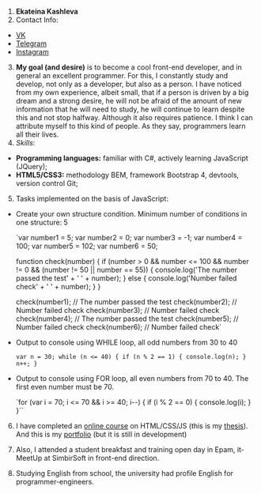 1. **Ekateina Kashleva**
2. Contact Info:
 - [VK](https://vk.com/katerinakashleva)
 - [Telegram](https://t.me/ketrinkash)
 - [Instagram](https://www.instagram.com/ketrin_kash/?hl=ru)
3. **My goal (and desire)** is to become a cool front-end developer, and in general an excellent programmer. For this, I constantly study and develop, not only as a developer, but also as a person. I have noticed from my own experience, albeit small, that if a person is driven by a big dream and a strong desire, he will not be afraid of the amount of new information that he will need to study, he will continue to learn despite this and not stop halfway. Although it also requires patience. I think I can attribute myself to this kind of people. As they say, programmers learn all their lives.
4. *Skills*:
 - **Programming languages:** familiar with С#, actively learning JavaScript (JQuery);
 - **HTML5/CSS3:** methodology BEM, framework Bootstrap 4, devtools, version control Git;

5. Tasks implemented on the basis of JavaScript:
 - Create your own structure condition. Minimum number of conditions in one structure: 5

   `var number1 = 5;
    var number2 = 0;
    var number3 = -1;
    var number4 = 100;
    var number5 = 102;
    var number6 = 50;

    function check(number) {
      if (number > 0 && number <= 100  && number != 0 && (number != 50 || number == 55)) {
        console.log('The number passed the test' + ' ' + number);
      } else {
        console.log('Number failed check' + ' ' + number);
      }
    }

    check(number1); // The number passed the test
    check(number2); // Number failed check
    check(number3); // Number failed check
    check(number4); // The number passed the test
    check(number5); // Number failed check
    check(number6); // Number failed check`

  - Output to console using WHILE loop, all odd numbers from 30 to 40

    `var n = 30;
     while (n <= 40) {
       if (n % 2 == 1) {
         console.log(n);
       }
       n++;
     }`

  - Output to console using FOR loop, all even numbers from 70 to 40. The first even number must be 70.

      `for (var i = 70; i <= 70 && i >= 40; i--) {
        if (i % 2 == 0) {
          console.log(i);
        }
      }``

6. I have completed an [online course](https://wayup.in/library/course7) on HTML/CSS/JS
(this is my [thesis](https://github.com/ketrinkash/diplom-project)).
And this is my [portfolio](https://github.com/ketrinkash/portfolio) (but it is still in development)
7. Also, I attended a student breakfast and training open day in Epam, it-MeetUp at SimbirSoft in front-end direction.

8. Studying English from school, the university had profile English for programmer-engineers.
